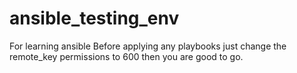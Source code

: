 # ansible_testing_env
For learning ansible
Before applying any playbooks just change the remote_key permissions to 600 then you are good to go.
